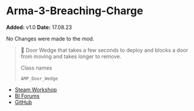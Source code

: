 # Arma-3-Breaching-Charge
**Added:** v1.0
**Date:** 17.08.23

No Changes were made to the mod.

> :memo: Door Wedge that takes a few seconds to deploy and blocks a door from moving and takes longer to remove. 
> 
> Class names
> 
> `AMP_Door_Wedge`

- [Steam Workshop](https://steamcommunity.com/sharedfiles/filedetails/?id=1314910827)
- [BI Forums](https://forums.bohemia.net/forums/topic/215148-breaching-charge-door-wedge/)
- [GitHub](https://github.com/ampersand38/Breaching-Charge)